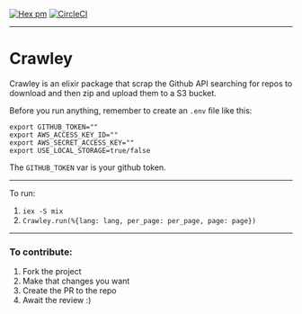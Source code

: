 [![Hex pm](https://img.shields.io/hexpm/v/crawley_ex.svg)](https://hex.pm/packages/crawley_ex)
[![CircleCI](https://circleci.com/gh/mateusluizfb/crawley-ex/tree/master.svg?style=svg)](https://circleci.com/gh/mateusluizfb/crawley-ex/tree/master)

---

# Crawley

Crawley is an elixir package that scrap the Github API searching for repos to download and then zip and upload them to a S3 bucket.

Before you run anything, remember to create an `.env` file like this:

```
export GITHUB_TOKEN=""
export AWS_ACCESS_KEY_ID=""
export AWS_SECRET_ACCESS_KEY=""
export USE_LOCAL_STORAGE=true/false
```

The `GITHUB_TOKEN` var is your github token.

---
To run:
1. `iex -S mix`
2. `Crawley.run(%{lang: lang, per_page: per_page, page: page})`
---

### To contribute:

1.  Fork the project
2.  Make that changes you want
3.  Create the PR to the repo
4.  Await the review :)
